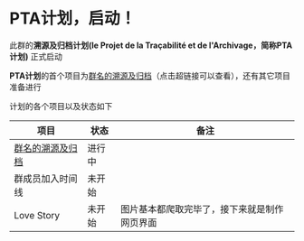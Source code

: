 # PTA计划，启动！

此群的**溯源及归档计划(le Projet de la Traçabilité et de l'Archivage，简称PTA计划)** 正式启动

**PTA计划**的首个项目为[群名的溯源及归档](群名的溯源及归档.md)（点击超链接可以查看），还有其它项目准备进行

计划的各个项目以及状态如下

| 项目                                    | 状态   | 备注                                         |
| --------------------------------------- | ------ | -------------------------------------------- |
| [群名的溯源及归档](群名的溯源及归档.md) | 进行中 |                                              |
| 群成员加入时间线                        | 未开始 |                                              |
| Love Story                              | 未开始 | 图片基本都爬取完毕了，接下来就是制作网页界面 |

